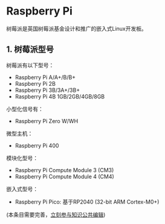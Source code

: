 # Raspberry Pi

树莓派是英国树莓派基金设计和推广的嵌入式Linux开发板。

## 1. 树莓派型号

树莓派有以下型号：

- Raspberry Pi A/A+/B/B+
- Raspberry Pi 2B
- Raspberry Pi 3B/3A+/3B+
- Raspberry Pi 4B 1GB/2GB/4GB/8GB

小型化信号有：

- Raspberry Pi Zero W/WH

微型主机：

- Raspberry Pi 400

模块化型号：

- Raspberry Pi Compute Module 3 (CM3)
- Raspberry Pi Compute Module 4 (CM4)

嵌入式型号：

- Raspberry Pi Pico: 基于RP2040 (32-bit ARM Cortex-M0+)


(本条目需要完善，[立刻参与知识公共编辑](/how-to-contribute/))
